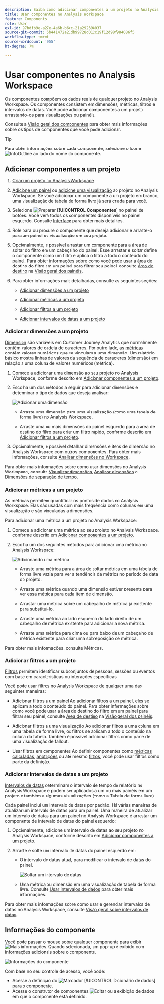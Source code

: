 ```yaml
---
description: Saiba como adicionar componentes a um projeto no Analysis Workspace
title: Usar componentes no Analysis Workspace
feature: Components
role: User
exl-id: 97bdfb9e-a27e-4a6b-b6cc-21a292398037
source-git-commit: 5b441472a21db99728d012c19f12d98f984086f5
workflow-type: tm+mt
source-wordcount: '955'
ht-degree: 7%

---
```


# Usar componentes no Analysis Workspace

Os componentes compõem os dados reais de qualquer projeto no Analysis Workspace. Os componentes consistem em dimensões, métricas, filtros e intervalos de datas. Você pode adicionar componentes a um projeto arrastando-os para visualizações ou painéis.

Consulte a [Visão geral dos componentes](/help/components/overview.md) para obter mais informações sobre os tipos de componentes que você pode adicionar.

>[!TIP]
>
>Para obter informações sobre cada componente, selecione o ícone ![InfoOutline](/help/assets/icons/InfoOutline.svg) ao lado do nome do componente.

## Adicionar componentes a um projeto

1. [Criar um projeto no Analysis Workspace](/help/analysis-workspace/build-workspace-project/create-projects.md).

1. [Adicione um painel](/help/analysis-workspace/c-panels/panels.md#create-a-panel) ou [adicione uma visualização](/help/analysis-workspace/visualizations/freeform-analysis-visualizations.md#add-visualizations-to-a-panel) ao projeto no Analysis Workspace. Se você adicionar um componente a um projeto em branco, uma visualização de tabela de forma livre já será criada para você.

1. Selecione ![Preparar](/help/assets/icons/Curate.svg) **[!UICONTROL Componentes]** no painel de botões. Você verá todos os componentes disponíveis no painel esquerdo. Consulte [Interface](/help/analysis-workspace/home.md#interface) para obter mais detalhes.

1. Role para ou procure o componente que deseja adicionar e arraste-o para um painel ou visualização em seu projeto.

1. Opcionalmente, é possível arrastar um componente para a área de soltar do filtro em um cabeçalho do painel. Esse arrastar e soltar define o componente como um filtro e aplica o filtro a todo o conteúdo do painel.
Para obter informações sobre como você pode usar a área de destino do filtro em um painel para filtrar seu painel, consulte [Área de destino](/help/analysis-workspace/c-panels/panels.md#drop-zone) na [Visão geral dos painéis](/help/analysis-workspace/c-panels/panels.md).

1. Para obter informações mais detalhadas, consulte as seguintes seções:

   * [Adicionar dimensões a um projeto](#add-dimensions-to-a-project)

   * [Adicionar métricas a um projeto](#add-metrics-to-a-project)

   * [Adicionar filtros a um projeto](#add-filters-to-a-project)

   * [Adicionar intervalos de datas a um projeto](#add-date-ranges-to-a-project)

### Adicionar dimensões a um projeto

[Dimension](/help/components/dimensions/overview.md) são variáveis em Customer Journey Analytics que normalmente contêm valores de cadeia de caracteres. Por outro lado, as [métricas](/help/components/calc-metrics/calc-metr-overview.md) contêm valores numéricos que se vinculam a uma dimensão. Um relatório básico mostra linhas de valores da sequência de caracteres (dimensão) em relação a uma coluna de valores numéricos (métrica).

1. Comece a adicionar uma dimensão ao seu projeto no Analysis Workspace, conforme descrito em [Adicionar componentes a um projeto](#add-components-to-a-project).

1. Escolha um dos métodos a seguir para adicionar dimensões e determinar o tipo de dados que deseja analisar:

   ![Adicionar uma dimensão](/help/components/assets/add-dimension.gif)

   * Arraste uma dimensão para uma visualização (como uma tabela de forma livre) no Analysis Workspace.

   * Arraste uma ou mais dimensões do painel esquerdo para a área de destino do filtro para criar um filtro rápido, conforme descrito em [Adicionar filtros a um projeto](#add-filters-to-a-project).

1. Opcionalmente, é possível detalhar dimensões e itens de dimensão no Analysis Workspace com outros componentes. Para obter mais informações, consulte [Analisar dimensões no Workspace](/help/components/dimensions/t-breakdown-fa.md).

Para obter mais informações sobre como usar dimensões no Analysis Workspace, consulte [Visualizar dimensões](/help/components/dimensions/view-dimensions.md), [Analisar dimensões](/help/components/dimensions/t-breakdown-fa.md) e [Dimensões de separação de tempo](/help/components/dimensions/time-parting-dimensions.md).

### Adicionar métricas a um projeto

As métricas permitem quantificar os pontos de dados no Analysis Workspace. Elas são usadas com mais frequência como colunas em uma visualização e são vinculadas a dimensões.

Para adicionar uma métrica a um projeto no Analysis Workspace:

1. Comece a adicionar uma métrica ao seu projeto no Analysis Workspace, conforme descrito em [Adicionar componentes a um projeto](#add-components-to-a-project).



1. Escolha um dos seguintes métodos para adicionar uma métrica no Analysis Workspace:

   ![Adicionando uma métrica](/help/components/assets/add-metric.gif)

   * Arraste uma métrica para a área de soltar métrica em uma tabela de forma livre vazia para ver a tendência da métrica no período de data do projeto.

   * Arraste uma métrica quando uma dimensão estiver presente para ver essa métrica para cada item de dimensão.

   * Arrastar uma métrica sobre um cabeçalho de métrica já existente para substituí-lo.

   * Arraste uma métrica ao lado esquerdo do lado direito de um cabeçalho de métrica existente para adicionar a nova métrica.

   * Arraste uma métrica para cima ou para baixo de um cabeçalho de métrica existente para criar uma sobreposição de métrica.


Para obter mais informações, consulte [Métricas](/help/components/apply-create-metrics.md).

### Adicionar filtros a um projeto

[Filtros](/help/components/filters/filters-overview.md) permitem identificar subconjuntos de pessoas, sessões ou eventos com base em características ou interações específicas.

Você pode usar filtros no Analysis Workspace de qualquer uma das seguintes maneiras:

* Adicionar filtros a um painel
Ao adicionar filtros a um painel, eles se aplicam a todo o conteúdo do painel.
Para obter informações sobre como você pode usar a área de destino do filtro em um painel para filtrar seu painel, consulte [Área de destino](/help/analysis-workspace/c-panels/panels.md#drop-zone) na [Visão geral dos painéis](/help/analysis-workspace/c-panels/panels.md).

* Adicionar filtros a uma visualização
Ao adicionar filtros a uma coluna em uma tabela de forma livre, os filtros se aplicam a todo o conteúdo na coluna da tabela. Também é possível adicionar filtros como parte de uma visualização de fallout.

* Usar filtros em componentes
Ao definir componentes como [métricas calculadas](/help/components/calc-metrics/cm-workflow/metrics-with-segments.md), [anotações](/help/components/annotations/create-annotations.md#annotation-builder) ou até mesmo [filtros](/help/components/filters/filter-builder.md), você pode usar filtros como parte da definição.


### Adicionar intervalos de datas a um projeto

[Intervalos de datas](/help/components/date-ranges/overview.md) determinam o intervalo de tempo do relatório no Analysis Workspace e podem ser aplicados a um ou mais painéis em um projeto e também a algumas visualizações (como a Tabela de forma livre).

Cada painel inclui um intervalo de datas por padrão. Há várias maneiras de atualizar um intervalo de datas para um painel. Uma maneira de atualizar um intervalo de datas para um painel no Analysis Workspace é arrastar um componente de intervalo de datas do painel esquerdo:

1. Opcionalmente, adicione um intervalo de datas ao seu projeto no Analysis Workspace, conforme descrito em [Adicionar componentes a um projeto](#add-components-to-a-project).

1. Arraste e solte um intervalo de datas do painel esquerdo em:

   * O intervalo de datas atual, para modificar o intervalo de datas do painel.

     ![Soltar um intervalo de datas](assets/add-date-range.gif)

   * Uma métrica ou dimensão em uma visualização de tabela de forma livre. Consulte [Usar intervalos de dados](/help/components/date-ranges/overview.md#use-date-ranges) para obter mais informações.

Para obter mais informações sobre como usar e gerenciar intervalos de datas no Analysis Workspace, consulte [Visão geral sobre intervalos de datas](/help/components/date-ranges/overview.md).

## Informações do componente

Você pode passar o mouse sobre qualquer componente para exibir ![Mais informações](/help/assets/icons/InfoOutline.svg). Quando selecionada, um pop-up é exibido com informações adicionais sobre o componente.

![Informações do componente](assets/component-info.png)

Com base no seu controle de acesso, você pode:

* Acesse a definição do ![Marcador](/help/assets/icons/Bookmark.svg) [!UICONTROL Dicionário de dados] para o componente.
* Acesse o construtor de componentes ![Editar](/help/assets/icons/Edit.svg) ou a exibição de dados em que o componente está definido.
